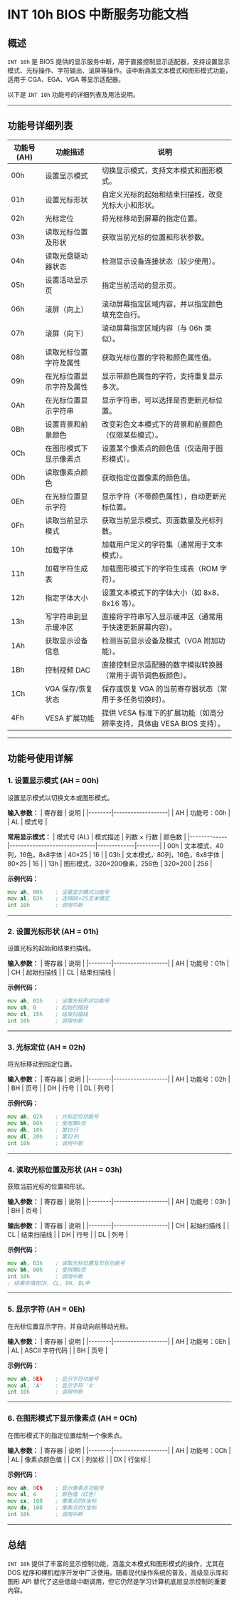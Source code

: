 # INT 10h BIOS 中断服务功能文档

## 概述
`INT 10h` 是 BIOS 提供的显示服务中断，用于直接控制显示适配器，支持设置显示模式、光标操作、字符输出、滚屏等操作。该中断涵盖文本模式和图形模式功能，适用于 CGA、EGA、VGA 等显示适配器。

以下是 `INT 10h` 功能号的详细列表及用法说明。

---

## 功能号详细列表

| 功能号 (AH) | 功能描述                       | 说明                                                                 |
|-------------|--------------------------------|----------------------------------------------------------------------|
| 00h         | 设置显示模式                   | 切换显示模式，支持文本模式和图形模式。                               |
| 01h         | 设置光标形状                   | 自定义光标的起始和结束扫描线，改变光标大小和形状。                   |
| 02h         | 光标定位                       | 将光标移动到屏幕的指定位置。                                         |
| 03h         | 读取光标位置及形状             | 获取当前光标的位置和形状参数。                                       |
| 04h         | 读取光盘驱动器状态             | 检测显示设备连接状态（较少使用）。                                   |
| 05h         | 设置活动显示页                 | 指定当前活动的显示页。                                               |
| 06h         | 滚屏（向上）                   | 滚动屏幕指定区域内容，并以指定颜色填充空白行。                       |
| 07h         | 滚屏（向下）                   | 滚动屏幕指定区域内容（与 06h 类似）。                                |
| 08h         | 读取光标位置字符及属性         | 获取光标位置的字符和颜色属性值。                                     |
| 09h         | 在光标位置显示字符及属性       | 显示带颜色属性的字符，支持重复显示多次。                             |
| 0Ah         | 在光标位置显示字符串           | 显示字符串，可以选择是否更新光标位置。                               |
| 0Bh         | 设置背景和前景颜色             | 改变彩色文本模式下的背景和前景颜色（仅限某些模式）。                 |
| 0Ch         | 在图形模式下显示像素点         | 设置某个像素点的颜色值（仅适用于图形模式）。                         |
| 0Dh         | 读取像素点颜色                 | 获取指定位置像素的颜色值。                                           |
| 0Eh         | 在光标位置显示字符             | 显示字符（不带颜色属性），自动更新光标位置。                         |
| 0Fh         | 读取当前显示模式               | 获取当前显示模式、页面数量及光标列数。                               |
| 10h         | 加载字体                       | 加载用户定义的字符集（通常用于文本模式）。                           |
| 11h         | 加载字符生成表                 | 加载图形模式下的字符生成表（ROM 字符）。                             |
| 12h         | 指定字体大小                   | 设置文本模式下的字体大小（如 8x8、8x16 等）。                         |
| 13h         | 写字符串到显示缓冲区           | 直接将字符串写入显示缓冲区（通常用于快速更新屏幕内容）。             |
| 1Ah         | 获取显示设备信息               | 检测当前显示设备及模式（VGA 附加功能）。                             |
| 1Bh         | 控制视频 DAC                   | 直接控制显示适配器的数字模拟转换器（常用于调节调色板颜色）。         |
| 1Ch         | VGA 保存/恢复状态              | 保存或恢复 VGA 的当前寄存器状态（常用于多任务切换时）。              |
| 4Fh         | VESA 扩展功能                  | 提供 VESA 标准下的扩展功能（如高分辨率支持，具体由 VESA BIOS 支持）。 |

---

## 功能号使用详解

### 1. 设置显示模式 (AH = 00h)
设置显示模式以切换文本或图形模式。

**输入参数：**
| 寄存器 | 说明              |
|--------|-------------------|
| AH     | 功能号：00h       |
| AL     | 模式号            |

**常用显示模式：**
| 模式号 (AL) | 模式描述                     | 列数 × 行数 | 颜色数 |
|-------------|------------------------------|-------------|--------|
| 00h         | 文本模式，40列，16色，8x8字体 | 40×25       | 16     |
| 03h         | 文本模式，80列，16色，8x8字体 | 80×25       | 16     |
| 13h         | 图形模式，320×200像素，256色 | 320×200     | 256    |

**示例代码：**
```asm
mov ah, 00h    ; 设置显示模式功能号
mov al, 03h    ; 选择80×25文本模式
int 10h        ; 调用中断
```

---

### 2. 设置光标形状 (AH = 01h)
设置光标的起始和结束扫描线。

**输入参数：**
| 寄存器 | 说明              |
|--------|-------------------|
| AH     | 功能号：01h       |
| CH     | 起始扫描线        |
| CL     | 结束扫描线        |

**示例代码：**
```asm
mov ah, 01h    ; 设置光标形状功能号
mov ch, 0      ; 起始扫描线
mov cl, 15h    ; 结束扫描线
int 10h        ; 调用中断
```

---

### 3. 光标定位 (AH = 02h)
将光标移动到指定位置。

**输入参数：**
| 寄存器 | 说明              |
|--------|-------------------|
| AH     | 功能号：02h       |
| BH     | 页号              |
| DH     | 行号              |
| DL     | 列号              |

**示例代码：**
```asm
mov ah, 02h    ; 光标定位功能号
mov bh, 00h    ; 使用第0页
mov dh, 10h    ; 第16行
mov dl, 20h    ; 第32列
int 10h        ; 调用中断
```

---

### 4. 读取光标位置及形状 (AH = 03h)
获取当前光标的位置和形状。

**输入参数：**
| 寄存器 | 说明              |
|--------|-------------------|
| AH     | 功能号：03h       |
| BH     | 页号              |

**输出参数：**
| 寄存器 | 说明              |
|--------|-------------------|
| CH     | 起始扫描线        |
| CL     | 结束扫描线        |
| DH     | 行号              |
| DL     | 列号              |

**示例代码：**
```asm
mov ah, 03h    ; 读取光标位置及形状功能号
mov bh, 00h    ; 使用第0页
int 10h        ; 调用中断
; 结果存储在CH, CL, DH, DL中
```

---

### 5. 显示字符 (AH = 0Eh)
在光标位置显示字符，并自动向前移动光标。

**输入参数：**
| 寄存器 | 说明              |
|--------|-------------------|
| AH     | 功能号：0Eh       |
| AL     | ASCII 字符代码    |
| BH     | 页号              |

**示例代码：**
```asm
mov ah, 0Eh    ; 显示字符功能号
mov al, 'A'    ; 显示字符 'A'
int 10h        ; 调用中断
```

---

### 6. 在图形模式下显示像素点 (AH = 0Ch)
在图形模式下的指定位置绘制一个像素点。

**输入参数：**
| 寄存器 | 说明              |
|--------|-------------------|
| AH     | 功能号：0Ch       |
| AL     | 像素点颜色值      |
| CX     | 列坐标            |
| DX     | 行坐标            |

**示例代码：**
```asm
mov ah, 0Ch    ; 显示像素点功能号
mov al, 4      ; 颜色值（红色）
mov cx, 100    ; 像素点的X坐标
mov dx, 100    ; 像素点的Y坐标
int 10h        ; 调用中断
```

---

## 总结
`INT 10h` 提供了丰富的显示控制功能，涵盖文本模式和图形模式的操作，尤其在 DOS 程序和裸机程序开发中广泛使用。随着现代操作系统的普及，高级显示库和图形 API 替代了这些低级中断调用，但它仍然是学习计算机底层显示控制的重要内容。


